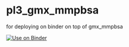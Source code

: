 # pl3_gmx_mmpbsa
for deploying on binder on top of gmx_mmpbsa

[![Use on Binder](https://mybinder.org/badge_logo.svg)](https://mybinder.org/v2/gh/quantaosun/pl3_gmx_mmpbsa/HEAD)
